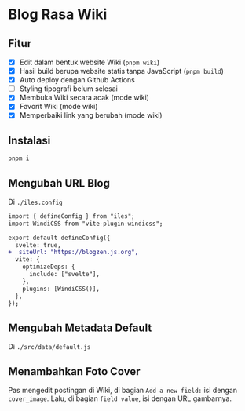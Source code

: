 # Blog Rasa Wiki

## Fitur

- [x] Edit dalam bentuk website Wiki (`pnpm wiki`)
- [x] Hasil build berupa website statis tanpa JavaScript (`pnpm build`)
- [x] Auto deploy dengan Github Actions
- [ ] Styling tipografi belum selesai
- [x] Membuka Wiki secara acak (mode wiki)
- [x] Favorit Wiki (mode wiki)
- [x] Memperbaiki link yang berubah (mode wiki)

## Instalasi

```bash
pnpm i
```

## Mengubah URL Blog

Di `./iles.config`

```diff
import { defineConfig } from "iles";
import WindiCSS from "vite-plugin-windicss";

export default defineConfig({
  svelte: true,
+  siteUrl: "https://blogzen.js.org",
  vite: {
    optimizeDeps: {
      include: ["svelte"],
    },
    plugins: [WindiCSS()],
  },
});
```

## Mengubah Metadata Default

Di `./src/data/default.js`

## Menambahkan Foto Cover

Pas mengedit postingan di Wiki, di bagian `Add a new field:` isi dengan `cover_image`. Lalu, di bagian `field value`, isi dengan URL gambarnya.
